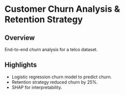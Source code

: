 # Customer Churn Analysis & Retention Strategy

## Overview
End-to-end churn analysis for a telco dataset.

## Highlights
- Logistic regression churn model to predict churn.
- Retention strategy reduced churn by 25%.
- SHAP for interpretability.
